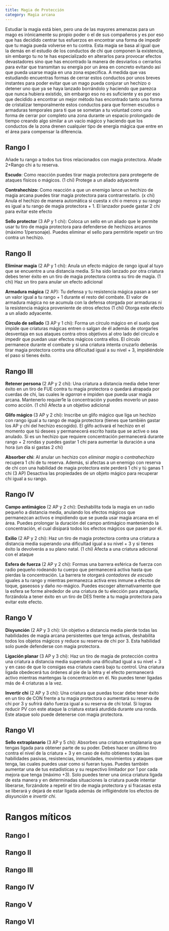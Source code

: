 ```yaml
---
title: Magia de Protección
category: Magia arcana
---
```


Estudiar la magia está bien, pero una de las mayores amenazas para un mago es irónicamente su propio poder o el de sus compañeros y es por eso que has decidido centrar tus esfuerzos en encontrar una forma de impedir que tu magia pueda volverse en tu contra. Esta magia se basa al igual que la demás en el estudio de los conductos de chi que componen la existencia, sin embargo tu no te has especializado en alterarlos para provocar efectos devastadores sino que has encontrado la manera de desviarlos o cerrarlos para evitar que transmitan su energía por un área en concreto evitando así que pueda usarse magia en una zona especifica. A medida que vas estudiando encuentras formas de cerrar estos conductos por unos breves instantes para poder evitar que un mago pueda conjurar un hechizo o detener uno que ya se haya lanzado borrándolo y haciendo que parezca que nunca hubiera existido, sin embargo eso no es suficiente y es por eso que decidido a encontrar un mejor método has encontrado tanto una forma de cristalizar temporalmente estos conductos para que formen escudos o armaduras temporales para ti que se sometan a tu voluntad como una forma de cerrar por completo una zona durante un espacio prolongado de tiempo creando algo similar a un vacío mágico y haciendo que los conductos de la zona drenen cualquier tipo de energía mágica que entre en el área para compensar la diferencia.

## Rango I

Añade tu rango a todos tus tiros relacionados con magia protectora. Añade 2+Rango chi a tu reserva.

**Escudo**: Como reacción puedes tirar magia protectora para protegerte de ataques físicos o mágicos. (1 chi) Protege a un aliado adyacente

**Contrahechizo:** Como reacción a que un enemigo lance un hechizo de magia arcana puedes tirar magia protectora para contrarrestarlo. (x chi) Anula el hechizo de manera automática si cuesta x chi o menos y su rango es igual a tu rango de magia protectora + 1. El lanzador puede gastar 2 chi para evitar este efecto

**Sello protector** (3 AP y 1 chi): Coloca un sello en un aliado que le permite usar tu tiro de magia protectora para defenderse de hechizos arcanos (máximo 1/personaje). Puedes eliminar el sello para permitirle repetir un tiro contra un hechizo.

## Rango II

**Eliminar magia** (2 AP y 1 chi): Anula un efecto mágico de rango igual al tuyo que se encuentre a una distancia media. Si ha sido lanzado por otra criatura debes tener éxito en un tiro de magia protectora contra su tiro de magia. (1 chi) Haz un tiro para anular un efecto adicional

**Armadura mágica** (2 AP): Tu defensa y tu resistencia mágica pasan a ser un valor igual a tu rango + 1 durante el resto del combate. El valor de armadura mágica no se acumula con la defensa otorgada por armaduras ni la resistencia mágica proveniente de otros efectos (1 chi) Otorga este efecto a un aliado adyacente.

**Círculo de sellado** (3 AP y 1 chi): Forma un círculo mágico en el suelo que impide que criaturas mágicas entren o salgan de él además de otorgarles desventaja en sus ataques contra otros objetivos al otro lado del círculo e impedir que puedan usar efectos mágicos contra ellos. El círculo permanece durante el combate y si una criatura intenta cruzarlo deberás tirar magia protectora contra una dificultad igual a su nivel + 3, impidiéndole el paso si tienes éxito. 

## Rango III

**Retener persona** (2 AP y 2 chi): Una criatura a distancia media debe tener éxito en un tiro de FUE contra tu magia protectora o quedará atrapada por cuerdas de chi, las cuales le *agarran* e impiden que pueda usar magia arcana. Mantenerlo requier1e la concentración y puedes moverlo un paso como acción. (1 chi) Afecta a un objetivo adicional 

**Glifo mágico** (3 AP y 2 chi): Inscribe un glifo mágico que liga un hechizo con rango igual a tu rango de magia protectora (tienes que también gastar los AP y chi del hechizo escogido). El glifo activará el hechizo en el momento que tú desees y permanecerá escrito hasta que se active o sea anulado. Si es un hechizo que requiere concentración permanecerá durante rango + 2 rondas y puedes gastar 1 chi para aumentar la duración a una hora (un día si gastas 2 chi)

**Absorber chi**: Al anular un hechizo con *eliminar magia* o *contrahechizo* recupera 1 chi de tu reserva. Además, si afectas a un enemigo con reserva de chi con una habilidad de magia protectora este perderá 1 chi y tú ganas 1 chi (3 AP) Desactiva las propiedades de un objeto mágico para recuperar chi igual a su rango. 

## Rango IV

**Campo antimágico** (2 AP y 2 chi): Deshabilita toda la magia en un radio pequeño a distancia media, anulando los efectos mágicos que permanezcan activos e impidiendo que se pueda usar magia arcana en el área. Puedes prolongar la duración del campo antimágico manteniendo la concentración, el cual disipará todos los efectos mágicos que pasen por él.

**Exilio** (2 AP y 2 chi): Haz un tiro de magia protectora contra una criatura a distancia media superando una dificultad igual a su nivel + 3 y si tienes éxito la devolverás a su plano natal. (1 chi) Afecta a una criatura adicional con el ataque

**Esfera de fuerza** (2 AP y 2 chi): Formas una barrera esférica de fuerza con radio pequeño rodeando tu cuerpo que permanecerá activa hasta que pierdas la concentración. La barrera te otorgará *contadores de escudo* iguales a tu rango y mientras permanezca activa eres inmune a efectos de toque, gaseosos y daño no-mágico. Puedes escoger alternativamente que la esfera se forme alrededor de una criatura de tu elección para atraparla, forzándola a tener éxito en un tiro de DES frente a tu magia protectora para evitar este efecto.

## Rango V 

**Disyunción** (2 AP y 3 chi): Un objetivo a distancia media pierde todas las habilidades de magia arcana persistentes que tenga activas, deshabilita todos los objetos mágicos y reduce su reserva de chi por 3. Esta habilidad solo puede defenderse con magia protectora.

**Ligación planar** (3 AP y 3 chi): Haz un tiro de magia de protección contra una criatura a distancia media superando una dificultad igual a su nivel + 3 y en caso de que lo consigas esa criatura caerá bajo tu control. Una criatura ligada obedecerá tus órdenes al pie de la letra y el efecto permanecerá activo mientras mantengas la concentración en él. No puedes tener ligadas más de 4 criaturas a la vez.

**Invertir chi** (2 AP y 3 chi): Una criatura que puedas tocar debe tener éxito en un tiro de CON frente a tu magia protectora o aumentará su reserva de chi por 3 y sufrirá daño fuerza igual a su reserva de chi total. Si logras reducir PV con este ataque la criatura estará aturdida durante una ronda. Este ataque solo puede detenerse con magia protectora.

## Rango VI

**Sello extraplanario** (3 AP y 5 chi): Absorbes una criatura extraplanaria que tengas ligada para obtener parte de su poder. Debes hacer un último tiro contra el nivel de la criatura + 3 y en caso de éxito obtienes todas las habilidades pasivas, resistencias, inmunidades, movimientos y ataques que tenga, las cuales puedes usar como si fueran tuyas. Puedes también aumentar una de tus estadísticas y su respectivo limitador por 1 por cada mejora que tenga (máximo +3). Solo puedes tener una única criatura ligada de esta manera y en determinadas situaciones la criatura puede intentar liberarse, forzándote a repetir el tiro de magia protectora y si fracasas esta se liberará y dejará de estar ligada además de infligiéndote los efectos de *disyunción* e *invertir chi*.

# Rangos míticos

## Rango I

## Rango II

## Rango III

## Rango IV

## Rango V

## Rango VI